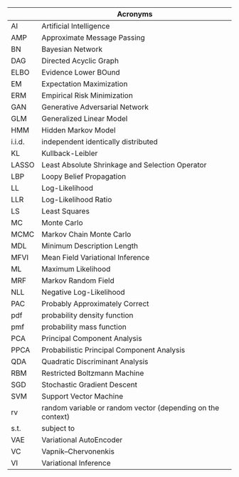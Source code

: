 |        | Acronyms                                                    |
| ------ | ----------------------------------------------------------- |
| AI     | Artificial Intelligence                                     |
| AMP    | Approximate Message Passing                                 |
| BN     | Bayesian Network                                            |
| DAG    | Directed Acyclic Graph                                      |
| ELBO   | Evidence Lower BOund                                        |
| EM     | Expectation Maximization                                    |
| ERM    | Empirical Risk Minimization                                 |
| GAN    | Generative Adversarial Network                              |
| GLM    | Generalized Linear Model                                    |
| HMM    | Hidden Markov Model                                         |
| i.i.d. | independent identically distributed                         |
| KL     | Kullback-Leibler                                            |
| LASSO  | Least Absolute Shrinkage and Selection Operator             |
| LBP    | Loopy Belief Propagation                                    |
| LL     | Log-Likelihood                                              |
| LLR    | Log-Likelihood Ratio                                        |
| LS     | Least Squares                                               |
| MC     | Monte Carlo                                                 |
| MCMC   | Markov Chain Monte Carlo                                    |
| MDL    | Minimum Description Length                                  |
| MFVI   | Mean Field Variational Inference                            |
| ML     | Maximum Likelihood                                          |
| MRF    | Markov Random Field                                         |
| NLL    | Negative Log-Likelihood                                     |
| PAC    | Probably Approximately Correct                              |
| pdf    | probability density function                                |
| pmf    | probability mass function                                   |
| PCA    | Principal Component Analysis                                |
| PPCA   | Probabilistic Principal Component Analysis                  |
| QDA    | Quadratic Discriminant Analysis                             |
| RBM    | Restricted Boltzmann Machine                                |
| SGD    | Stochastic Gradient Descent                                 |
| SVM    | Support Vector Machine                                      |
| rv     | random variable or random vector (depending on the context) |
| s.t.   | subject to                                                  |
| VAE    | Variational AutoEncoder                                     |
| VC     | Vapnik–Chervonenkis                                         |
| VI     | Variational Inference                                       |